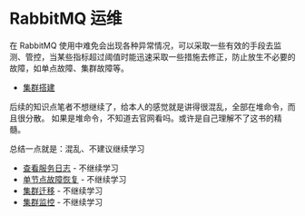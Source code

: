 # RabbitMQ 运维

在 RabbitMQ 使用中难免会出现各种异常情况，可以采取一些有效的手段去监测、管控，当某些指标超过阈值时能迅速采取一些措施去修正，防止放生不必要的故障，如单点故障、集群故障等。

- [集群搭建](./01.md)

后续的知识点笔者不想继续了，给本人的感觉就是讲得很混乱，全部在堆命令，而且很分散。
如果是堆命令，不知道去官网看吗。或许是自己理解不了这书的精髓。

总结一点就是：混乱、不建议继续学习

- [查看服务日志](./02.md)    - 不继续学习
- [单节点故障恢复](./03.md) - 不继续学习
- [集群迁移](./04.md) - 不继续学习
- [集群监控](./05.md) - 不继续学习
